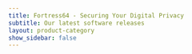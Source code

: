 ```yaml
---
title: Fortress64 - Securing Your Digital Privacy
subtitle: Our latest software releases
layout: product-category
show_sidebar: false
---
```



